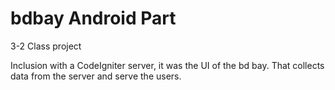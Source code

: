 # bdbay Android Part
3-2 Class project

Inclusion with a CodeIgniter server, it was the UI of the bd bay. That collects data from the server and serve the users. 
